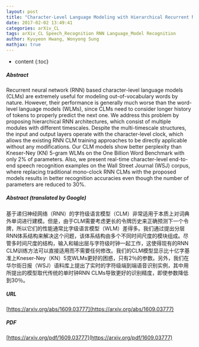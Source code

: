 ```yaml
---
layout: post
title: "Character-Level Language Modeling with Hierarchical Recurrent Neural Networks"
date: 2017-02-02 13:49:41
categories: arXiv_CL
tags: arXiv_CL Speech_Recognition RNN Language_Model Recognition
author: Kyuyeon Hwang, Wonyong Sung
mathjax: true
---
```


* content
{:toc}

##### Abstract
Recurrent neural network (RNN) based character-level language models (CLMs) are extremely useful for modeling out-of-vocabulary words by nature. However, their performance is generally much worse than the word-level language models (WLMs), since CLMs need to consider longer history of tokens to properly predict the next one. We address this problem by proposing hierarchical RNN architectures, which consist of multiple modules with different timescales. Despite the multi-timescale structures, the input and output layers operate with the character-level clock, which allows the existing RNN CLM training approaches to be directly applicable without any modifications. Our CLM models show better perplexity than Kneser-Ney (KN) 5-gram WLMs on the One Billion Word Benchmark with only 2% of parameters. Also, we present real-time character-level end-to-end speech recognition examples on the Wall Street Journal (WSJ) corpus, where replacing traditional mono-clock RNN CLMs with the proposed models results in better recognition accuracies even though the number of parameters are reduced to 30%.

##### Abstract (translated by Google)
基于递归神经网络（RNN）的字符级语言模型（CLM）非常适用于本质上对词典外单词进行建模。但是，由于CLM需要考虑更长的令牌历史来正确预测下一个令牌，所以它们的性能通常比字级语言模型（WLM）差得多。我们通过提出分层RNN体系结构来解决这个问题，该体系结构由多个不同时间尺度的模块组成。尽管多时间尺度的结构，输入和输出层与字符级时钟一起工作，这使得现有的RNN CLM训练方法可以直接适用而不需要任何修改。我们的CLM模型显示比十亿字基准上Kneser-Ney（KN）5克WLMs更好的困惑，只有2％的参数。另外，我们在华尔街日报（WSJ）语料库上提出了实时的字符级端到端语音识别实例，其中用所提出的模型取代传统的单时钟RNN CLMs导致更好的识别精度，即使参数降低到30％。

##### URL
[https://arxiv.org/abs/1609.03777](https://arxiv.org/abs/1609.03777)

##### PDF
[https://arxiv.org/pdf/1609.03777](https://arxiv.org/pdf/1609.03777)

